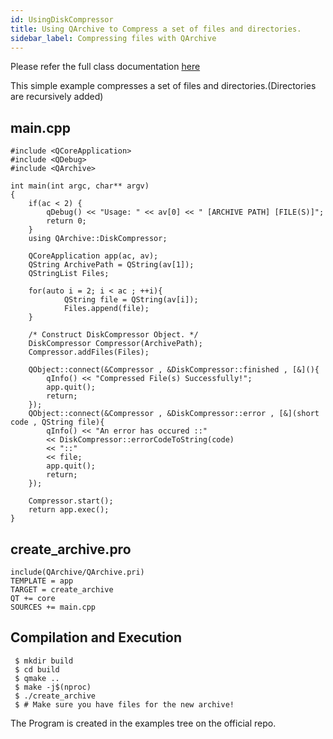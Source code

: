 ```yaml
---
id: UsingDiskCompressor
title: Using QArchive to Compress a set of files and directories.
sidebar_label: Compressing files with QArchive
---
```


Please refer the full class documentation [here](QArchiveDiskCompressor.md)

This simple example compresses a set of files and directories.(Directories are recursively added)

## main.cpp

```
#include <QCoreApplication>
#include <QDebug>
#include <QArchive>

int main(int argc, char** argv)
{
    if(ac < 2) {
        qDebug() << "Usage: " << av[0] << " [ARCHIVE PATH] [FILE(S)]";
        return 0;
    }
    using QArchive::DiskCompressor;    
    
    QCoreApplication app(ac, av);
    QString ArchivePath = QString(av[1]);
    QStringList Files;
    
    for(auto i = 2; i < ac ; ++i){
            QString file = QString(av[i]);
            Files.append(file);
    }

    /* Construct DiskCompressor Object. */
    DiskCompressor Compressor(ArchivePath);
    Compressor.addFiles(Files);
    
    QObject::connect(&Compressor , &DiskCompressor::finished , [&](){
        qInfo() << "Compressed File(s) Successfully!";
        app.quit();
        return;
    });
    QObject::connect(&Compressor , &DiskCompressor::error , [&](short code , QString file){
        qInfo() << "An error has occured ::" 
		<< DiskCompressor::errorCodeToString(code) 
		<< "::" 
		<< file;
        app.quit();
        return;
    });

    Compressor.start();
    return app.exec();
}
```

## create_archive.pro

```
include(QArchive/QArchive.pri)
TEMPLATE = app
TARGET = create_archive
QT += core
SOURCES += main.cpp
```

## Compilation and Execution

```
 $ mkdir build
 $ cd build
 $ qmake ..
 $ make -j$(nproc)
 $ ./create_archive
 $ # Make sure you have files for the new archive!
```

The Program is created in the examples tree on the official repo.

